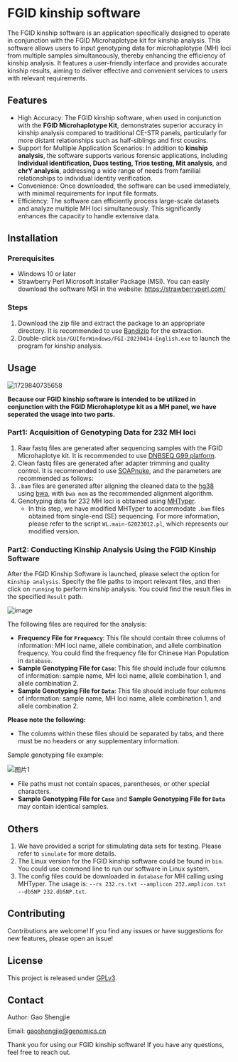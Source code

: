 # FGID kinship software

The FGID kinship software is an application specifically designed to operate in conjunction with the FGID Microhaplotype kit for kinship analysis. This software allows users to input genotyping data for microhaplotype (MH) loci from multiple samples simultaneously, thereby enhancing the efficiency of kinship analysis. It features a user-friendly interface and provides accurate kinship results, aiming to deliver effective and convenient services to users with relevant requirements.

## Features

- High Accuracy: The FGID kinship software, when used in conjunction with the __FGID Microhaplotype Kit__, demonstrates superior accuracy in kinship analysis compared to traditional CE-STR panels, particularly for more distant relationships such as half-siblings and first cousins.
- Support for Multiple Application Scenarios: In addition to __kinship analysis__, the software supports various forensic applications, including __Individual identification, Duos testing, Trios testing, Mit analysis__, and __chrY analysis__, addressing a wide range of needs from familial relationships to individual identity verification.
- Convenience: Once downloaded, the software can be used immediately, with minimal requirements for input file formats.
- Efficiency: The software can efficiently process large-scale datasets and analyze multiple MH loci simultaneously. This significantly enhances the capacity to handle extensive data.

## Installation

### Prerequisites

- Windows 10 or later
- Strawberry Perl Microsoft Installer Package (MSI). You can easily download the software MSI in the website: https://strawberryperl.com/ 

### Steps

1. Download the zip file and extract the package to an appropriate directory. It is recommended to use [Bandizip](https://www.bandisoft.com/bandizip/) for the extraction.
2. Double-click `bin/GUIforWindows/FGI-20230414-English.exe` to launch the program for kinship analysis.

## Usage

![1729840735658](https://github.com/user-attachments/assets/8f02c027-d51e-43bd-a4d1-85448105775f)

__Because our FGID kinship software is intended to be utilized in conjunction with the FGID Microhaplotype kit as a MH panel, we have seperated the usage into two parts.__

### Part1: Acquisition of Genotyping Data for 232 MH loci
1. Raw fastq files are generated after sequencing samples with the FGID Microhaplotye kit. It is recommended to use [DNBSEQ G99 platform](https://en.mgitech.cn/Home/Products/reagents_info/id/59.html).
2. Clean fastq files are generated after adapter trimming and quality control. It is recommended to use [SOAPnuke](https://github.com/BGI-flexlab/SOAPnuke), and the parameters are recommended as follows:
3. `.bam` files are generated after aligning the cleaned data to the [hg38](https://www.ncbi.nlm.nih.gov/datasets/genome/GCF_000001405.40/) using [bwa](https://github.com/lh3/bwa), with `bwa mem` as the recommended alignment algorithm.
4. Genotyping data for 232 MH loci is obtained using [MHTyper](https://github.com/wangle-ifs/MHTyper).
   - In this step, we have modified MHTyper to accommodate `.bam` files obtained from single-end (SE) sequencing. For more information, please refer to the script `WL.main-G2023012.pl`, which represents our modified version.

### Part2: Conducting Kinship Analysis Using the FGID Kinship Software

After the FGID Kinship Software is launched, please select the option for `Kinship analysis`. Specify the file paths to import relevant files, and then click on `running` to perform kinship analysis. You could find the result files in the specified `Result` path.

![image](https://github.com/user-attachments/assets/c895caec-e77d-4e46-95c2-bad4eabdbdf0)

The following files are required for the analysis:

- __Frequency File for `Frequency`__: This file should contain three columns of information: MH loci name, allele combination, and allele combination frequency. You could find the frequency file for Chinese Han Population in `database`.
- __Sample Genotyping File for `Case`__: This file should include four columns of information: sample name, MH loci name, allele combination 1, and allele combination 2.
- __Sample Genotyping File for `Data`__: This file should include four columns of information: sample name, MH loci name, allele combination 1, and allele combination 2.

__Please note the following:__

- The columns within these files should be separated by tabs, and there must be no headers or any supplementary information.
  
Sample genotyping file example:

![图片1](https://github.com/user-attachments/assets/b39bf596-f20a-4e8e-a2ff-d5405dc6555c)

- File paths must not contain spaces, parentheses, or other special characters.
- __Sample Genotyping File for `Case`__ and __Sample Genotyping File for `Data`__ may contain identical samples.

## Others
1. We have provided a script for stimulating data sets for testing. Please refer to `simulate` for more details.
2. The Linux version for the FGID kinship software could be found in `bin`. You could use commond line to run our software in Linux system.
3. The config files could be downloaded in `database` for MH calling using MHTyper. The usage is: `--rs 232.rs.txt --amplicon 232.amplicon.txt --dbSNP 232.dbSNP.txt`.

## Contributing

Contributions are welcome! If you find any issues or have suggestions for new features, please open an issue!

## License

This project is released under [GPLv3](https://en.wikipedia.org/wiki/GNU_General_Public_License).

## Contact

Author: Gao Shengjie

Email: gaoshengjie@genomics.cn

Thank you for using our FGID kinship software! If you have any questions, feel free to reach out.
